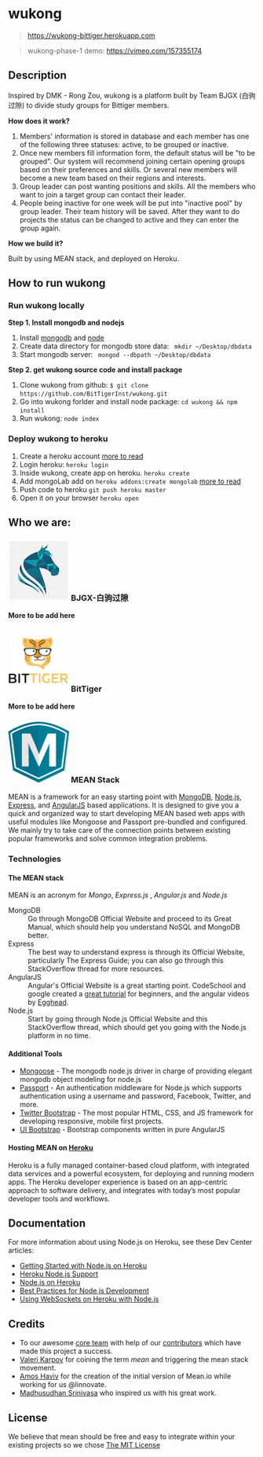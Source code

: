 # wukong
> https://wukong-bittiger.herokuapp.com

> wukong-phase-1 demo: https://vimeo.com/157355174

## Description

Inspired by DMK - Rong Zou, wukong is a platform built by Team BJGX (白驹过隙) to divide study groups for Bittiger members.

**How does it work?**

1. Members' information is stored in database and each member has one of the following three statuses: active, to be grouped or inactive.
2. Once new members fill information form, the default status will be "to be grouped". Our system will recommend joining certain opening groups based on their preferences and skills. Or several new members will become a new team based on their regions and interests.
3. Group leader can post wanting positions and skills. All the members who want to join a target group can contact their leader.
4. People being inactive for one week will be put into "inactive pool" by group leader. Their team history will be saved. After they want to do projects the status can be changed to active and they can enter the group again.

**How we build it?**

Built by using MEAN stack, and deployed on Heroku.

## How to run wukong

### Run wukong locally

__Step 1. Install mongodb and nodejs__

1. Install [mongodb](https://www.mongodb.org/downloads#production) and [node](https://nodejs.org/en/)
2. Create data directory for mongodb store data: ` mkdir ~/Desktop/dbdata`
3. Start mongodb server: ` mongod --dbpath ~/Desktop/dbdata`

__Step 2. get wukong source code and install package__

1. Clone wukong from github: ` $ git clone https://github.com/BitTigerInst/wukong.git `
2. Go into wukong forlder and install node package: ` cd wukong && npm install `
3. Run wukong: ` node index `

### Deploy wukong to heroku

1. Create a heroku account [more to read](https://devcenter.heroku.com/articles/getting-started-with-nodejs#introduction)
2. Login heroku: ` heroku login `
3. Inside wukong, create app on heroku. ` heroku create `
4. Add mongoLab add on ` heroku addons:create mongolab ` [more to read](https://devcenter.heroku.com/articles/mongolab#adding-mlab-as-a-heroku-add-on)
5. Push code to heroku ` git push heroku master `
6. Open it on your browser ` heroku open `

## Who we are:

### <img src="public/images/markdown-logos/logo.png" width="124px" height="124px" /> BJGX-白驹过隙
**More to be add here**

### <img src="public/images/markdown-logos/bittigerlogo.png" width="124px" height="124px" /> BitTiger
**More to be add here**

### <img src="public/images/markdown-logos/meanlogo.png" width="124px" height="124px" /> MEAN Stack

MEAN is a framework for an easy starting point with [MongoDB](https://www.mongodb.org/), [Node.js](http://www.nodejs.org/), [Express](http://expressjs.com/), and [AngularJS](https://angularjs.org/) based applications. It is designed to give you a quick and organized way to start developing MEAN based web apps with useful modules like Mongoose and Passport pre-bundled and configured. We mainly try to take care of the connection points between existing popular frameworks and solve common integration problems.

### Technologies

#### The MEAN stack

MEAN is an acronym for *Mongo*, *Express.js* , *Angular.js* and *Node.js*

<dl class="dl-horizontal">
<dt>MongoDB</dt>
<dd>Go through MongoDB Official Website and proceed to its Great Manual, which should help you understand NoSQL and MongoDB better.</dd>
<dt>Express</dt>
<dd>The best way to understand express is through its Official Website, particularly The Express Guide; you can also go through this StackOverflow thread for more resources.</dd>
<dt>AngularJS</dt>
<dd>Angular's Official Website is a great starting point. CodeSchool and google created a <a href="https://www.codeschool.com/courses/shaping-up-with-angular-js">great tutorial</a> for beginners, and the angular videos by <a href="https://egghead.io/">Egghead</a>.</dd>
<dt>Node.js</dt>
<dd>Start by going through Node.js Official Website and this StackOverflow thread, which should get you going with the Node.js platform in no time.</dd>
</dl>

#### Additional Tools
* <a href="http://mongoosejs.com/">Mongoose</a> - The mongodb node.js driver in charge of providing elegant mongodb object modeling for node.js
* <a href="http://passportjs.org/">Passport</a> - An authentication middleware for Node.js which supports authentication using a username and password, Facebook, Twitter, and more.
* <a href="http://getbootstrap.com/">Twitter Bootstrap</a> - The most popular HTML, CSS, and JS framework for developing responsive, mobile first projects.
* <a href="http://angular-ui.github.io/bootstrap/">UI Bootstrap</a> - Bootstrap components written in pure AngularJS

#### Hosting MEAN on [Heroku](https://www.heroku.com/products)

Heroku is a fully managed container-based cloud platform, with integrated data services and a powerful ecosystem, for deploying and running modern apps. The Heroku developer experience is based on an app-centric approach to software delivery, and integrates with today’s most popular developer tools and workflows.

## Documentation

For more information about using Node.js on Heroku, see these Dev Center articles:

- [Getting Started with Node.js on Heroku](https://devcenter.heroku.com/articles/getting-started-with-nodejs)
- [Heroku Node.js Support](https://devcenter.heroku.com/articles/nodejs-support)
- [Node.js on Heroku](https://devcenter.heroku.com/categories/nodejs)
- [Best Practices for Node.js Development](https://devcenter.heroku.com/articles/node-best-practices)
- [Using WebSockets on Heroku with Node.js](https://devcenter.heroku.com/articles/node-websockets)

## Credits
  * To our awesome <a href="https://github.com/orgs/linnovate/teams/mean">core team</a> with help of our <a href="https://github.com/linnovate/mean/graphs/contributors">contributors</a> which have made this project a success.
  * <a href="https://github.com/vkarpov15">Valeri Karpov</a> for coining the term *mean* and triggering the mean stack movement.
  * <a href="https://github.com/amoshaviv">Amos Haviv</a>  for the creation of the initial version of Mean.io while working for us @linnovate.
  * <a href="https://github.com/madhums/">Madhusudhan Srinivasa</a> who inspired us with his great work.

## License
We believe that mean should be free and easy to integrate within your existing projects so we chose [The MIT License](http://opensource.org/licenses/MIT)
